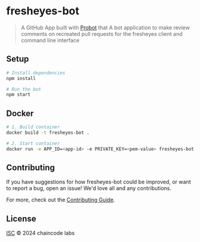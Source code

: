 # fresheyes-bot

> A GitHub App built with [Probot](https://github.com/probot/probot) that A bot application to make review comments on recreated pull requests for the fresheyes client and command line interface

## Setup

```sh
# Install dependencies
npm install

# Run the bot
npm start
```

## Docker

```sh
# 1. Build container
docker build -t fresheyes-bot .

# 2. Start container
docker run -e APP_ID=<app-id> -e PRIVATE_KEY=<pem-value> fresheyes-bot
```

## Contributing

If you have suggestions for how fresheyes-bot could be improved, or want to report a bug, open an issue! We'd love all and any contributions.

For more, check out the [Contributing Guide](CONTRIBUTING.md).

## License

[ISC](LICENSE) © 2024 chaincode labs
